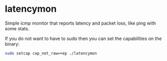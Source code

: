 # latencymon

Simple icmp monitor that reports latency and packet loss, like ping with some stats.

If you do not want to have to sudo then you can set the capabilities on the binary:

```bash
sudo setcap cap_net_raw=+ep ./latencymon
```
